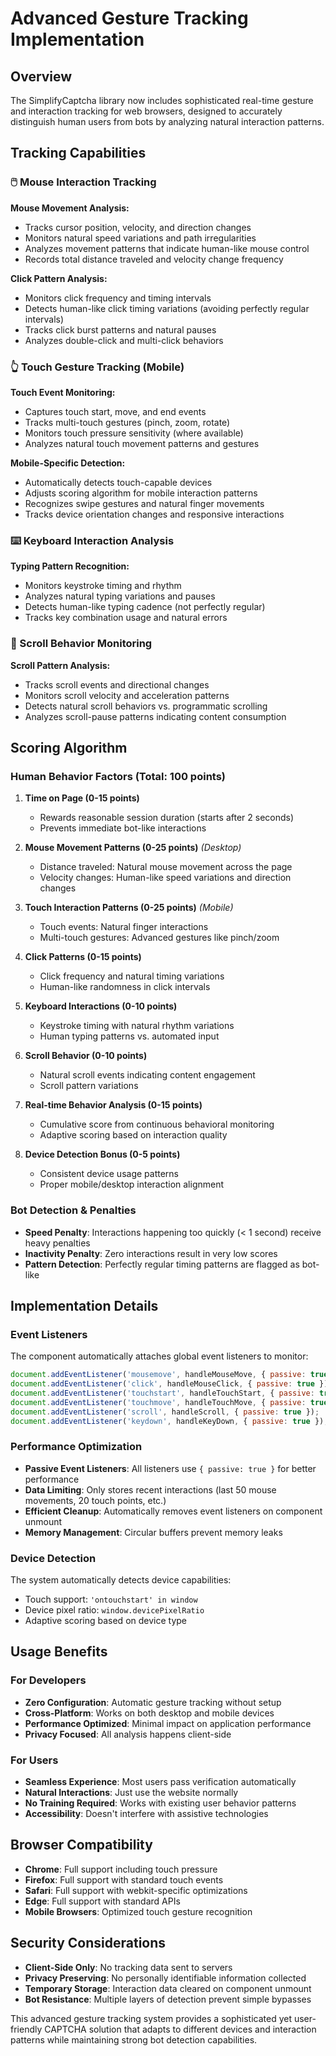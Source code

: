 # Advanced Gesture Tracking Implementation

## Overview

The SimplifyCaptcha library now includes sophisticated real-time gesture and interaction tracking for web browsers, designed to accurately distinguish human users from bots by analyzing natural interaction patterns.

## Tracking Capabilities

### 🖱️ Mouse Interaction Tracking

**Mouse Movement Analysis:**

- Tracks cursor position, velocity, and direction changes
- Monitors natural speed variations and path irregularities
- Analyzes movement patterns that indicate human-like mouse control
- Records total distance traveled and velocity change frequency

**Click Pattern Analysis:**

- Monitors click frequency and timing intervals
- Detects human-like click timing variations (avoiding perfectly regular intervals)
- Tracks click burst patterns and natural pauses
- Analyzes double-click and multi-click behaviors

### 👆 Touch Gesture Tracking (Mobile)

**Touch Event Monitoring:**

- Captures touch start, move, and end events
- Tracks multi-touch gestures (pinch, zoom, rotate)
- Monitors touch pressure sensitivity (where available)
- Analyzes natural touch movement patterns and gestures

**Mobile-Specific Detection:**

- Automatically detects touch-capable devices
- Adjusts scoring algorithm for mobile interaction patterns
- Recognizes swipe gestures and natural finger movements
- Tracks device orientation changes and responsive interactions

### ⌨️ Keyboard Interaction Analysis

**Typing Pattern Recognition:**

- Monitors keystroke timing and rhythm
- Analyzes natural typing variations and pauses
- Detects human-like typing cadence (not perfectly regular)
- Tracks key combination usage and natural errors

### 📜 Scroll Behavior Monitoring

**Scroll Pattern Analysis:**

- Tracks scroll events and directional changes
- Monitors scroll velocity and acceleration patterns
- Detects natural scroll behaviors vs. programmatic scrolling
- Analyzes scroll-pause patterns indicating content consumption

## Scoring Algorithm

### Human Behavior Factors (Total: 100 points)

1. **Time on Page (0-15 points)**
   - Rewards reasonable session duration (starts after 2 seconds)
   - Prevents immediate bot-like interactions

2. **Mouse Movement Patterns (0-25 points)** *(Desktop)*
   - Distance traveled: Natural mouse movement across the page
   - Velocity changes: Human-like speed variations and direction changes

3. **Touch Interaction Patterns (0-25 points)** *(Mobile)*
   - Touch events: Natural finger interactions
   - Multi-touch gestures: Advanced gestures like pinch/zoom

4. **Click Patterns (0-15 points)**
   - Click frequency and natural timing variations
   - Human-like randomness in click intervals

5. **Keyboard Interactions (0-10 points)**
   - Keystroke timing with natural rhythm variations
   - Human typing patterns vs. automated input

6. **Scroll Behavior (0-10 points)**
   - Natural scroll events indicating content engagement
   - Scroll pattern variations

7. **Real-time Behavior Analysis (0-15 points)**
   - Cumulative score from continuous behavioral monitoring
   - Adaptive scoring based on interaction quality

8. **Device Detection Bonus (0-5 points)**
   - Consistent device usage patterns
   - Proper mobile/desktop interaction alignment

### Bot Detection & Penalties

- **Speed Penalty**: Interactions happening too quickly (< 1 second) receive heavy penalties
- **Inactivity Penalty**: Zero interactions result in very low scores
- **Pattern Detection**: Perfectly regular timing patterns are flagged as bot-like

## Implementation Details

### Event Listeners

The component automatically attaches global event listeners to monitor:

```javascript
document.addEventListener('mousemove', handleMouseMove, { passive: true });
document.addEventListener('click', handleMouseClick, { passive: true });
document.addEventListener('touchstart', handleTouchStart, { passive: true });
document.addEventListener('touchmove', handleTouchMove, { passive: true });
document.addEventListener('scroll', handleScroll, { passive: true });
document.addEventListener('keydown', handleKeyDown, { passive: true });
```

### Performance Optimization

- **Passive Event Listeners**: All listeners use `{ passive: true }` for better performance
- **Data Limiting**: Only stores recent interactions (last 50 mouse movements, 20 touch points, etc.)
- **Efficient Cleanup**: Automatically removes event listeners on component unmount
- **Memory Management**: Circular buffers prevent memory leaks

### Device Detection

The system automatically detects device capabilities:

- Touch support: `'ontouchstart' in window`
- Device pixel ratio: `window.devicePixelRatio`
- Adaptive scoring based on device type

## Usage Benefits

### For Developers

- **Zero Configuration**: Automatic gesture tracking without setup
- **Cross-Platform**: Works on both desktop and mobile devices
- **Performance Optimized**: Minimal impact on application performance
- **Privacy Focused**: All analysis happens client-side

### For Users

- **Seamless Experience**: Most users pass verification automatically
- **Natural Interactions**: Just use the website normally
- **No Training Required**: Works with existing user behavior patterns
- **Accessibility**: Doesn't interfere with assistive technologies

## Browser Compatibility

- **Chrome**: Full support including touch pressure
- **Firefox**: Full support with standard touch events
- **Safari**: Full support with webkit-specific optimizations
- **Edge**: Full support with standard APIs
- **Mobile Browsers**: Optimized touch gesture recognition

## Security Considerations

- **Client-Side Only**: No tracking data sent to servers
- **Privacy Preserving**: No personally identifiable information collected
- **Temporary Storage**: Interaction data cleared on component unmount
- **Bot Resistance**: Multiple layers of detection prevent simple bypasses

This advanced gesture tracking system provides a sophisticated yet user-friendly CAPTCHA solution that adapts to different devices and interaction patterns while maintaining strong bot detection capabilities.
